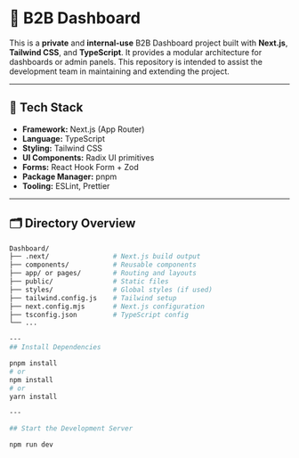 # 🧭 B2B Dashboard 

This is a **private** and **internal-use** B2B Dashboard project built with **Next.js**, **Tailwind CSS**, and **TypeScript**. It provides a modular architecture for dashboards or admin panels. This repository is intended to assist the development team in maintaining and extending the project.

---

## 🔧 Tech Stack

- **Framework:** Next.js (App Router)
- **Language:** TypeScript
- **Styling:** Tailwind CSS
- **UI Components:** Radix UI primitives
- **Forms:** React Hook Form + Zod
- **Package Manager:** pnpm
- **Tooling:** ESLint, Prettier

---

## 🗂️ Directory Overview

```bash
Dashboard/
├── .next/                # Next.js build output
├── components/           # Reusable components
├── app/ or pages/        # Routing and layouts
├── public/               # Static files
├── styles/               # Global styles (if used)
├── tailwind.config.js    # Tailwind setup
├── next.config.mjs       # Next.js configuration
├── tsconfig.json         # TypeScript config
└── ...

---
## Install Dependencies

pnpm install
# or
npm install
# or
yarn install

---

## Start the Development Server

npm run dev
